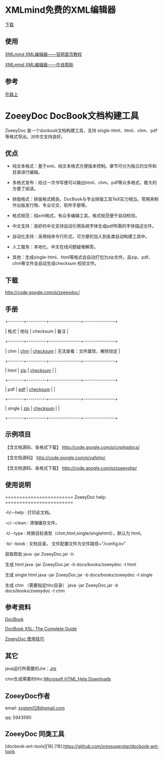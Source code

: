 XMLmind免费的XML编辑器
================

[下载][1]

[1]: <http://www.xmlmind.com/xmleditor/download.shtml>

使用
--

[XMLmind XML编辑器——官网首页教程][2]

[2]: <http://www.xmlmind.com/xmleditor/_primer/xxe_primer.swf>

[XMLmind XML编辑器——在线帮助][3]

[3]: <http://www.xmlmind.com/xmleditor/_distrib/doc/help/wh/index.html>

参考
--

[在路上][4]

[4]: <http://www.crifan.com/category/work_and_job/docbook/>



ZoeeyDoc DocBook文档构建工具
======================

ZoeeyDoc 是一个docbook文档构建工具，支持 single-html、html、chm、pdf 等格式导出。对中文支持良好。

优点
--

-   纯文本格式：基于xml，纯文本格式方便版本控制。章节可分为独立的文件和目录进行编辑。

-   多格式发布：经过一次书写便可以输出html、chm、pdf等众多格式，极大的方便了阅读。

-   排版格式：排版格式精良。DocBook与专业排版工具TeX实力相当。常用来制作出版发行物、专业论文、软件手册等。

-   格式规范：纯xml格式，有众多编辑工具，格式规范便于自动检验。

-   中文支持：良好的中文支持自动引用系统字体生成pdf所需的字体描述文件。

-   自动化支持：采用纯命令行形式，可方便的加入到各类自动构建工具中。

-   人工服务：本地化，中文在线问题疑难解答。

-   其他：生成single-html、html等格式会自动打包为zip文件。且zip、pdf、chm等文件会自动生成checksum 校验文件。

下载
--

http://code.google.com/p/zoeeydoc/

手册
--

+--------+----------+----------------+----------------+

| 格式     | 地址       | checksum       | 备注             |

+--------+----------+----------------+----------------+

| chm    | [chm][5] | [checksum][9]  | 无法查看：文件属性，解除锁定 |

+--------+----------+----------------+----------------+

| html   | [zip][6] | [checksum][10]  |                |

+--------+----------+----------------+----------------+

| pdf    | [pdf][7] | [checksum][11] |                |

+--------+----------+----------------+----------------+

| single | [zip][8] | [checksum][12] |                |

+--------+----------+----------------+----------------+

[5]: <http://zoeeydoc.googlecode.com/hg/build/zoeeydoc.chm>

[6]: <http://zoeeydoc.googlecode.com/hg/build/zoeeydoc.zip>

[7]: <http://zoeeydoc.googlecode.com/hg/build/zoeeydoc.pdf>

[8]: <http://zoeeydoc.googlecode.com/hg/build/zoeeydoc-single.zip>

[9]: <http://zoeeydoc.googlecode.com/hg/build/zoeeydoc.chm.checksum>

[10]: <http://zoeeydoc.googlecode.com/hg/build/zoeeydoc.zip.checksum>

[11]: <http://zoeeydoc.googlecode.com/hg/build/zoeeydoc.pdf.checksum>

[12]: <http://zoeeydoc.googlecode.com/hg/build/zoeeydoc-single.zip.checksum>

示例项目
----

【含文档源码、各格式下载】 http://code.google.com/p/cnphpdocs/

【含文档源码】             http://code.google.com/p/yafphp/

【含文档源码、各格式下载】 http://code.google.com/p/zoeeyphp/

使用说明
----

======================== ZoeeyDoc help: ======================== 

-h/--help :  打印此文档。

-c/--clean :  清理缓存文件。

-t/--type :  转换目标类型（chm,html,single/singlehtml），默认为 html。

-b/--book :  文档目录。 文件配置文件为文件路径+"/config.kv"

获取帮助 java -jar ZoeeyDoc.jar -h

生成 html java -jar ZoeeyDoc.jar -b docs/books/zoeeydoc -t html

生成 single html java -jar ZoeeyDoc.jar -b docs/books/zoeeydoc -t single

生成 chm （需要指定hhc目录） java -jar ZoeeyDoc.jar -b docs/books/zoeeydoc -t chm

参考资料
----

[DocBook][13]  
  
[DocBook XSL: The Complete Guide][14]  
  
[ZoeeyDoc 使用技巧][15]

[13]: <http://www.docbook.org/>

[14]: <http://www.sagehill.net/docbookxsl/index.html>

[15]: <http://blog.zoeey.org/2011/03/12/zoeeydoc-docbook/>

其它
--

java运行所需要的Jre：[Jre][16]

[16]: <http://www.java.com/en/download/index.jsp>

chm生成需要的hhc:[Microsoft HTML Help Downloads][17]

[17]: <http://msdn.microsoft.com/en-us/library/ms669985%28v=vs.85%29.aspx>


ZoeeyDoc作者
----------

email: system128@gmail.com

qq: 5943590

ZoeeyDoc 同类工具
----------

[docbook-ant-tools][18]
[18]:<https://github.com/xmxsuperstar/docbook-ant-tools>
